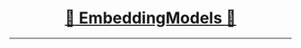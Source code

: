 [<h1 align = "center">:rocket: EmbeddingModels :facepunch:</h1>][0]

---








[0]: https://github.com/MaxwellRebo/awesome-2vec
